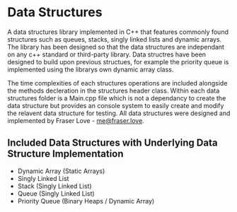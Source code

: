 # Data Structures
A data structures library implemented in C++ that features commonly found structures such as queues, stacks, singly linked lists and dynamic arrays. The library has been designed so that the data structures are independant on any c++ standard or third-party library. Data structres have been designed to build upon previous structues, for example the priority queue is implemented using the librarys own dynamic array class. 

The time complexities of each structures operations are included alongside the methods decleration in the structures header class. Within each data structures folder is a Main.cpp file which is not a dependancy to create the data structure but provides an console system to easily create and modify the relavent data structure for testing. All data structures were designed and implemented by Fraser Love - me@fraser.love.

## Included Data Structures with Underlying Data Structure Implementation
  - Dynamic Array (Static Arrays)
  - Singly Linked List
  - Stack (Singly Linked List)
  - Queue (Singly Linked List)
  - Priority Queue (Binary Heaps / Dynamic Array)
